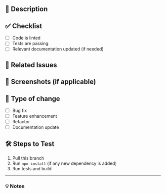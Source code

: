 ## 📝 Description
<!-- Explain the purpose of this PR and link related issues if any -->

## ✅ Checklist
- [ ] Code is linted
- [ ] Tests are passing
- [ ] Relevant documentation updated (if needed)

## 🔗 Related Issues
<!-- Link to GitHub Issues if applicable -->

## 📸 Screenshots (if applicable)
<!-- Add UI screenshots for frontend changes -->

## 🚀 Type of change
- [ ] Bug fix
- [ ] Feature enhancement
- [ ] Refactor
- [ ] Documentation update

## 🛠️ Steps to Test
1. Pull this branch
2. Run `npm install` (if any new dependency is added)
3. Run tests and build

---

### 💡 Notes
<!-- Any extra notes or concerns -->